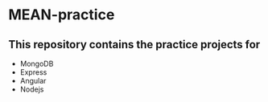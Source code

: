 
# MEAN-practice

## This repository contains the practice projects for

* MongoDB
* Express
* Angular
* Nodejs